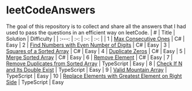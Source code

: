 # leetCodeAnswers
The goal of this repository is to collect and share all the answers that I had used to pass the questions in an efficient way on leetCode.
| # | Title | Solution | Difficulty  |
| :---:   | :-: | :-: | :-: |
| 1 | [Max Consecutive Ones](https://leetcode.com/explore/learn/card/fun-with-arrays/521/introduction/3238/) | C# | Easy
| 2 | [Find Numbers with Even Number of Digits](https://leetcode.com/explore/learn/card/fun-with-arrays/521/introduction/3237/) | C# | Easy
| 3 | [Squares of a Sorted Array](https://leetcode.com/explore/learn/card/fun-with-arrays/521/introduction/3240/) | C# | Easy
| 4 | [Duplicate Zeros](https://leetcode.com/explore/learn/card/fun-with-arrays/525/inserting-items-into-an-array/3245/) | C# | Easy
| 5 | [Merge Sorted Array](https://leetcode.com/explore/learn/card/fun-with-arrays/525/inserting-items-into-an-array/3253/) | C# | Easy
| 6 | [Remove Element](https://leetcode.com/explore/learn/card/fun-with-arrays/526/deleting-items-from-an-array/3247/) | C# | Easy
| 7 | [Remove Duplicates from Sorted Array](https://leetcode.com/explore/learn/card/fun-with-arrays/526/deleting-items-from-an-array/3248/) | TypeScript | Easy
| 8 | [Check If N and Its Double Exist](https://leetcode.com/explore/learn/card/fun-with-arrays/527/searching-for-items-in-an-array/3250/) | TypeScript | Easy
| 9 | [Valid Mountain Array](https://leetcode.com/explore/learn/card/fun-with-arrays/527/searching-for-items-in-an-array/3251/) | TypeScript | Easy
| 10 | [Replace Elements with Greatest Element on Right Side](https://leetcode.com/explore/learn/card/fun-with-arrays/511/in-place-operations/3259/) | TypeScript | Easy
